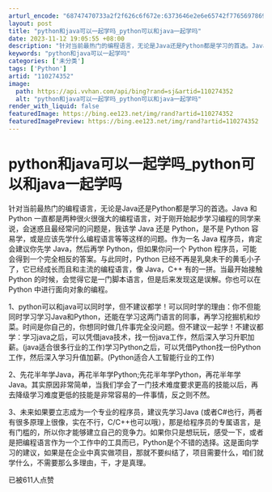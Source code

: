 ```yaml
---
arturl_encode: "68747470733a2f2f626c6f672e:6373646e2e6e65742f77656978696e5f33393630333939352f:61727469636c652f64657461696c732f313130323734333532"
layout: post
title: "python和java可以一起学吗_python可以和java一起学吗"
date: 2023-11-12 19:05:55 +08:00
description: "针对当前最热门的编程语言，无论是Java还是Python都是学习的首选。Java 和 Python "
keywords: "python和java可以一起学吗"
categories: ['未分类']
tags: ['Python']
artid: "110274352"
image:
  path: https://api.vvhan.com/api/bing?rand=sj&artid=110274352
  alt: "python和java可以一起学吗_python可以和java一起学吗"
render_with_liquid: false
featuredImage: https://bing.ee123.net/img/rand?artid=110274352
featuredImagePreview: https://bing.ee123.net/img/rand?artid=110274352
---
```


# python和java可以一起学吗\_python可以和java一起学吗

针对当前最热门的编程语言，无论是Java还是Python都是学习的首选。Java 和 Python 一直都是两种很火很强大的编程语言，对于刚开始起步学习编程的同学来说，会迷惑且最经常问的问题是，我该学 Java 还是 Python，是不是 Python 容易学，或是应该先学什么编程语言等等这样的问题。作为一名 Java 程序员，肯定会建议你先学 Java，然后再学 Python，但如果你问一个 Python 程序员，可能会得到一个完全相反的答案。与此同时，Python 已经不再是乳臭未干的黄毛小子了，它已经成长而且和主流的编程语言，像 Java，C++ 有的一拼。当最开始接触 Python 的时候，会觉得它是一门脚本语言，但是后来发现这是误解。你也可以在 Python 中进行面向对象的编程。

1、python可以和java可以同时学，但不建议都学！可以同时学的理由：你不但能同时学习学习Java和Python，还能在学习这两门语言的同事，再学习挖掘机和炒菜。时间是你自己的，你想同时做几件事完全没问题。但不建议一起学！不建议都学：学习java之后，可以凭借java技术，找一份java工作，然后深入学习升职加薪。(java适合很多行业的工作)学习Python之后，可以凭借Python找一份Python工作，然后深入学习升值加薪。(Python适合人工智能行业的工作)

2、先花半年学Java，再花半年学Python;先花半年学Python，再花半年学Java。其实原因非常简单，当我们学会了一门技术难度要求更高的技能以后，再去降级学习难度更低的技能是非常容易的—件事情，反之则不然。

3、未来如果要立志成为一个专业的程序员，建议先学习Java (或者C#也行，两者有很多原理上很像，实在不行，C/C++也可以哦），那是给程序员的专属语言，是有门槛的，所以你才能够建立自己的竞争力。如果你只是想玩玩，感受一下，或者是把编程语言作为一个工作中的工具而已，Python是个不错的选择。这是面向学习的建议，如果是在企业中真实做项目，那就不要纠结了，项目需要什么，咱们就学什么，不需要那么多理由，干，才是真理。

已被611人点赞